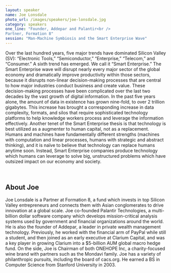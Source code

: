 ```yaml
---
layout: speaker
name: Joe Lonsdale
photo_url: /images/speakers/joe-lonsdale.jpg
category: speakers
one_line: "Founder, Addepar and Palantir<br />
Partner, Formation 8"
session: "Man-Machine Symbiosis and the Smart Enterprise Wave"
---
```

Over the last hundred years, five major trends have dominated Silicon
Valley (SV): “Electronic Tools,” “Semiconductor,” “Enterprise,”
“Telecom,” and “Consumer.” A sixth trend has emerged. We call it
“Smart Enterprise.” The Smart Enterprise wave will disrupt nearly
every major sector of the global economy and dramatically improve
productivity within those sectors, because it disrupts non-linear
decision-making processes that are central to how major industries
conduct business and create value. These decision-making processes
have been complicated over the last two decades by the vast growth of
digital information. In the past five years alone, the amount of data
in existence has grown nine-fold, to over 2 trillion gigabytes. This
increase has brought a corresponding increase in data complexity,
formats, and silos that require sophisticated technology platforms to
help knowledge workers process and leverage the information
effectively. Another tenet of the Smart Enterprise thesis is that
technology is best utilized as a augmenter to human capital, not as a
replacement. Humans and machines have fundamentally different
strengths (machines with computation and linear processes, humans with
strategic and abstract thinking), and it is naïve to believe that
technology can replace humans anytime soon. Instead, Smart Enterprise
companies produce technology which humans can leverage to solve big,
unstructured problems which have outsized impact on our economy and
society.

<br/>

## About Joe
Joe Lonsdale is a Partner at Formation 8, a fund which invests in top
Silicon Valley entrepreneurs and connects them with Asian
conglomerates to drive innovation at a global scale. Joe co-founded
Palantir Technologies, a multi-billion dollar software company which
develops mission-critical analysis systems used by government and
financial organizations around the world. He is also the founder of
Addepar, a leader in private wealth management
technology. Previously, he worked with the financial arm of PayPal
while still a student, and then joined as an early executive at
Clarium Capital, and was a key player in growing Clarium into a
$5-billion AUM global macro hedge fund. On the side, Joe is Chairman
of both ONEHOPE Inc, a charity-focused wine brand with partners such
as the Mondavi family. Joe has a variety of philanthropic pursuits,
including the board of cacs.org. He earned a BS in Computer Science
from Stanford University in 2003.
